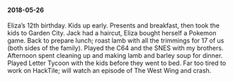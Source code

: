 #### 2018-05-26

Eliza’s 12th birthday. Kids up early. Presents and breakfast, then took the kids to Garden City. Jack had a haircut, Eliza bought herself a Pokemon game. Back to prepare lunch; roast lamb with all the trimmings for 17 of us (both sides of the family). Played the C64 and the SNES with my brothers. Afternoon spent cleaning up and making lamb and barley soup for dinner. Played Letter Tycoon with the kids before they went to bed. Far too tired to work on HackTile; will watch an episode of The West Wing and crash.